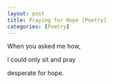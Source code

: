 ```yaml
---
layout: post
title: Praying for Hope [Poetry]
categories: [Poetry]
---
```

<p class="has-text-align-center">
  When you asked me how,
</p>

<p class="has-text-align-center">
  I could only sit and pray
</p>

<p class="has-text-align-center">
  desperate for hope.
</p>
